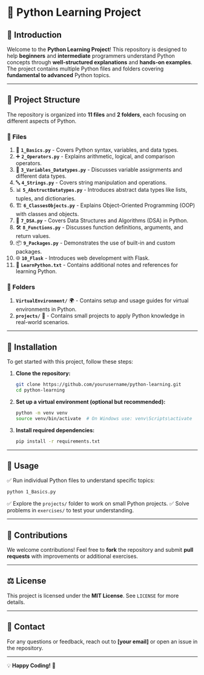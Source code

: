 # 🌟 Python Learning Project

## 🎯 Introduction
Welcome to the **Python Learning Project**! This repository is designed to help **beginners** and **intermediate** programmers understand Python concepts through **well-structured explanations** and **hands-on examples**. The project contains multiple Python files and folders covering **fundamental to advanced** Python topics.

---

## 📂 Project Structure
The repository is organized into **11 files** and **2 folders**, each focusing on different aspects of Python.

### 📄 Files
1. 🎈 **`1_Basics.py`** - Covers Python syntax, variables, and data types.
2. ➕ **`2_Operators.py`** - Explains arithmetic, logical, and comparison operators.
3. 🔢 **`3_Variables_Datatypes.py`** - Discusses variable assignments and different data types.
4. 🔤 **`4_Strings.py`** - Covers string manipulation and operations.
5. 📊 **`5_AbstructDatatypes.py`** - Introduces abstract data types like lists, tuples, and dictionaries.
6. 🏗️ **`6_ClassesObjects.py`** - Explains Object-Oriented Programming (OOP) with classes and objects.
7. 🔗 **`7_DSA.py`** - Covers Data Structures and Algorithms (DSA) in Python.
8. 🛠️ **`8_Functions.py`** - Discusses function definitions, arguments, and return values.
9. 📦 **`9_Packages.py`** - Demonstrates the use of built-in and custom packages.
10. 🌐 **`10_Flask`** - Introduces web development with Flask.
11. 📜 **`LearnPython.txt`** - Contains additional notes and references for learning Python.

### 📂 Folders
1. **`VirtualEnvironment/`** 🌍 - Contains setup and usage guides for virtual environments in Python.
2. **`projects/`** 🎯 - Contains small projects to apply Python knowledge in real-world scenarios.

---

## 🚀 Installation
To get started with this project, follow these steps:

1. **Clone the repository:**
   ```sh
   git clone https://github.com/yourusername/python-learning.git
   cd python-learning
   ```

2. **Set up a virtual environment (optional but recommended):**
   ```sh
   python -m venv venv
   source venv/bin/activate  # On Windows use: venv\Scripts\activate
   ```

3. **Install required dependencies:**
   ```sh
   pip install -r requirements.txt
   ```

---

## 📌 Usage
✅ Run individual Python files to understand specific topics:
```sh
python 1_Basics.py
```
✅ Explore the `projects/` folder to work on small Python projects.
✅ Solve problems in `exercises/` to test your understanding.

---

## 🤝 Contributions
We welcome contributions! Feel free to **fork** the repository and submit **pull requests** with improvements or additional exercises.

---

## ⚖️ License
This project is licensed under the **MIT License**. See `LICENSE` for more details.

---

## 📧 Contact
For any questions or feedback, reach out to **[your email]** or open an issue in the repository.

---

💡 **Happy Coding!** 🚀

